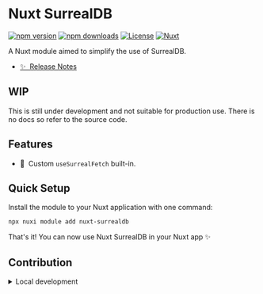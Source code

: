 # Nuxt SurrealDB

[![npm version][npm-version-src]][npm-version-href]
[![npm downloads][npm-downloads-src]][npm-downloads-href]
[![License][license-src]][license-href]
[![Nuxt][nuxt-src]][nuxt-href]

A Nuxt module aimed to simplify the use of SurrealDB.

- [✨ &nbsp;Release Notes](/CHANGELOG.md)
<!-- - [🏀 Online playground](https://stackblitz.com/github/sandros94/nuxt-surrealdb?file=playground%2Fapp.vue) -->
<!-- - [📖 &nbsp;Documentation](https://example.com) -->

## WIP

This is still under development and not suitable for production use. There is no docs so refer to the source code.

## Features

<!-- Highlight some of the features your module provide here -->
- 🚀 &nbsp;Custom `useSurrealFetch` built-in.

## Quick Setup

Install the module to your Nuxt application with one command:

```bash
npx nuxi module add nuxt-surrealdb
```

That's it! You can now use Nuxt SurrealDB in your Nuxt app ✨


## Contribution

<details>
  <summary>Local development</summary>
  
  ```bash
  # Install dependencies
  npm install
  
  # Generate type stubs
  npm run dev:prepare
  
  # Develop with the playground
  npm run dev
  
  # Build the playground
  npm run dev:build
  
  # Run ESLint
  npm run lint
  
  # Run Vitest
  npm run test
  npm run test:watch
  
  # Release new version
  npm run release
  ```

</details>


<!-- Badges -->
[npm-version-src]: https://img.shields.io/npm/v/nuxt-surrealdb/latest.svg?style=flat&colorA=020420&colorB=00DC82
[npm-version-href]: https://npmjs.com/package/nuxt-surrealdb

[npm-downloads-src]: https://img.shields.io/npm/dm/nuxt-surrealdb.svg?style=flat&colorA=020420&colorB=00DC82
[npm-downloads-href]: https://npmjs.com/package/nuxt-surrealdb

[license-src]: https://img.shields.io/npm/l/nuxt-surrealdb.svg?style=flat&colorA=020420&colorB=00DC82
[license-href]: https://npmjs.com/package/nuxt-surrealdb

[nuxt-src]: https://img.shields.io/badge/Nuxt-020420?logo=nuxt.js
[nuxt-href]: https://nuxt.com
